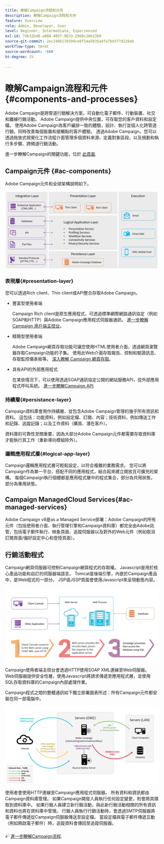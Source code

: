 ```yaml
---
title: 瞭解Campaign流程和元件
description: 瞭解Campaign流程和元件
feature: Overview
role: Admin, Developer, User
level: Beginner, Intermediate, Experienced
exl-id: 7db32bd8-a088-405f-9633-2968c28b13b0
source-git-commit: 2ec240b139394ce8f54a5835a4fa7bd377d226eb
workflow-type: tm+mt
source-wordcount: '660'
ht-degree: 1%

---
```


# 瞭解Campaign流程和元件 {#components-and-processes}

Adobe Campaign是跨管道行銷解決方案，可自動化電子郵件、行動裝置、社交和離線行銷活動。 Adobe Campaign提供中央位置，可存取您的客戶資料和設定檔。 使用Adobe Campaign為客戶編排一致的體驗，設計、執行並個人化跨管道行銷，同時改善每個裝置和接觸點的客戶體驗。 透過Adobe Campaign，您可以透過拖放式視覺化工作流程介面管理多個資料來源、定義對象區段，以及規劃和執行多步驟、跨頻道行銷活動。

進一步瞭解Campaign的關鍵功能，位於 [此頁面](../start/get-started.md).

## Campaign元件 {#ac-components}

Adobe Campaign元件和全球架構說明如下。

![](assets/ac-components.png)

### 表現層{#presentation-layer}

您可以透過Rich client、Thin client或API整合存取Adobe Campaign。

* 豐富型使用者端

   Campaign Rich client是原生應用程式，可透過標準網際網路通訊協定（例如SOAP和HTTP）與Adobe Campaign應用程式伺服器通訊。 [ 進一步瞭解 Campaign 用戶端主控台](../start/connect.md)。

* 精簡型使用者端

   Adobe Campaign網頁存取功能可讓您使用HTML使用者介面，透過網頁瀏覽器存取Campaign功能的子集。 使用此Web介面存取報告、控制和驗證訊息、存取監控儀表板等。  [ 深入瞭解 Campaign 網頁存取](../start/connect.md)。

* 具有API的外部應用程式

   在某些情況下，可以使用透過SOAP通訊協定公開的網站服務API，從外部應用程式呼叫系統。 [進一步瞭解Campaign API](../dev/api.md).

### 持續層{#persistance-layer}

Campaign資料庫會用作持續層，並包含Adobe Campaign管理的幾乎所有資訊和資料。 這包括：功能資料，例如設定檔、訂閱、內容；技術資料，例如傳送工作和記錄、追蹤記錄；以及工作資料（購買、潛在客戶）。

資料庫的可靠性至關重要，因為大部分Adobe Campaign元件都需要存取資料庫才能執行其工作（重新導向模組除外）。

### 邏輯應用程式層{#logical-app-layer}

Campaign邏輯應用程式層可輕鬆設定，以符合複雜的業務需求。 您可以將Campaign作為單一平台，搭配不同的應用程式，結合起來建立開放且可擴充的架構。 每個Campaign執行個體都是應用程式層中的程式集合，部分為共用狀態，部分為專用狀態。

## Campaign ManagedCloud Services{#ac-managed-services}

Adobe Campaign v8是as a Managed Service部署：Adobe Campaign的所有元件（包括使用者介面、執行管理引擎和Campaign資料庫）都完全由Adobe託管，包括電子郵件執行、映象頁面、追蹤伺服器以及對外的Web元件（例如取消訂閱頁面/偏好設定中心和登陸頁面）。

## 行銷活動程式

Campaign網頁伺服器可控制Campaign網頁程式的存取權。 Javascript是用於核心產品功能和自訂的伺服器端語言。 Tomcat是後端引擎，內嵌於Campaign產品中，是Web程式的一部分。 JSP或JSSP頁面會使用Javascript來呈現動態內容。

![](assets/ac-processes.png)

Campaign使用者端主控台會透過HTTP使用SOAP XML連線至Web伺服器。 Web伺服器提供安全性層，使用Javascript將請求傳遞至應用程式層，並使用SQL存取資料庫的Campaign內部處理作業。

Campaign程式之間的整體通訊如下獨立部署圖表所述：所有Campaign元件都安裝在同一部電腦中。

![](assets/ac-standalone.png)

使用者會使用HTTP連線至Campaign應用程式伺服器。 所有資料和資訊都由Campaign資料庫管理。 如果Campaign開發人員執行任何設定變更，則會將其擷取到資料庫中。 如果行銷人員建立新行銷活動，與此新行銷活動相關的所有資訊和資料也將在資料庫中管理。 行銷人員執行行銷活動時，會透過SMTP伺服器將電子郵件傳遞從Campaign伺服器傳送至設定檔。 當設定檔與電子郵件傳遞互動（例如開啟電子郵件）時，追蹤資料會傳回至追蹤伺服器。

![](../assets/do-not-localize/glass.png) [進一步瞭解Campaign流程](../architecture/general-architecture.md#dev-env).
